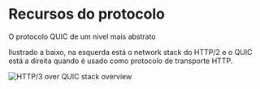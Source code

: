 # Recursos do protocolo

O protocolo QUIC de um nivel mais abstrato

Ilustrado a baixo, na esquerda está o network stack do HTTP/2 e o QUIC está a direita
quando é usado como protocolo de transporte HTTP.

![HTTP/3 over QUIC stack overview](../images/quic-stack.png)
